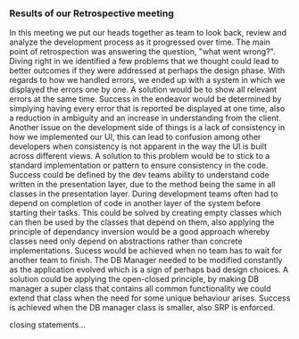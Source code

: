 ### Results of our Retrospective meeting

  In this meeting we put our heads together as team to look back, review and analyze the development process as it progressed over time. The main point of retrospection was answering the question, "what went wrong?". Diving right in we identified a few problems that we thought could lead to better outcomes if they were addressed at perhaps the design phase. With regards to how we handled errors, we ended up with a system in which we displayed the errors one by one. A solution would be to show all relevant errors at the same time. Success in the endeavor would be determined by simplying having every error that is reported be displayed at one time, also a reduction in ambiguity and an increase in understanding from the client. Another issue on the development side of things is a lack of consistency in how we implemented our UI, this can lead to confusion among other developers when consistency is not apparent in the way the UI is built across different views. A solution to this problem would be to stick to a standard implementation or pattern to ensure consistency in the code. Success could be defined by the dev teams ability to understand code written in the presentation layer, due to the method being the same in all classes in the presentation layer. During development teams often had to depend on completion of code in another layer of the system before starting their tasks. This could be solved by creating empty classes which can then be used by the classes that depend on them, also applying the principle of  dependancy inversion would be a good approach whereby classes need only depend on abstractions rather than concrete implementations. Sucess would be achieved when no team has to wait for another team to finish. The DB Manager needed to be modified constantly as the application evolved which is a sign of perhaps bad design choices. A solution could be applying the open-closed principle, by making DB manager a super class that contains all common functionality we could extend that class when the need for some unique behaviour arises. Success is achieved when the DB manager class is smaller, also SRP is enforced.
  
  
  closing statements...
